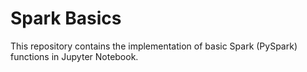 # Spark Basics
This repository contains the implementation of basic Spark (PySpark) functions in Jupyter Notebook.
